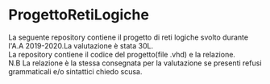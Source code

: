 # ProgettoRetiLogiche
La seguente repository contiene il progetto di reti logiche svolto durante l'A.A 2019-2020.La valutazione è stata 30L.</br>
La repository contiene il codice del progetto(file .vhd) e la relazione.</br>
N.B La relazione è la stessa consegnata per la valutazione se presenti refusi grammaticali e/o sintattici chiedo scusa.
